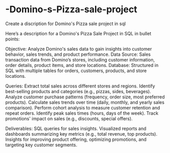 # -Domino-s-Pizza-sale-project
Create a discription for Domino's Pizza sale project in sql


Here’s a description for a Domino's Pizza Sale Project in SQL in bullet points:

Objective: 
Analyze Domino's sales data to gain insights into customer behavior, sales trends, and product performance.
Data Source: Sales transaction data from Domino’s stores, including customer information, order details, product items, and store locations.
Database: Structured in SQL with multiple tables for orders, customers, products, and store locations.



Queries:
Extract total sales across different stores and regions.
Identify best-selling products and categories (e.g., pizzas, sides, beverages).
Analyze customer purchase patterns (frequency, order size, most preferred products).
Calculate sales trends over time (daily, monthly, and yearly sales comparison).
Perform cohort analysis to measure customer retention and repeat orders.
Identify peak sales times (hours, days of the week).
Track promotions' impact on sales (e.g., discounts, special offers).




Deliverables:
SQL queries for sales insights.
Visualized reports and dashboards summarizing key metrics (e.g., total revenue, top products).
Insights for improving product offering, optimizing promotions, and targeting key customer segments.
